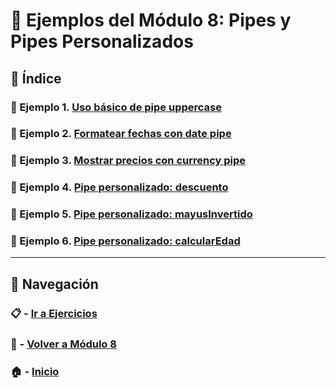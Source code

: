 # 🧪 Ejemplos del Módulo 8: Pipes y Pipes Personalizados

## 📌 Índice

### 🧪 Ejemplo 1. [Uso básico de pipe uppercase](./Enunciados/Ejemplo_1.md)
### 🧪 Ejemplo 2. [Formatear fechas con date pipe](./Enunciados/Ejemplo_2.md)
### 🧪 Ejemplo 3. [Mostrar precios con currency pipe](./Enunciados/Ejemplo_3.md)
### 🧪 Ejemplo 4. [Pipe personalizado: descuento](./Enunciados/Ejemplo_4.md)
### 🧪 Ejemplo 5. [Pipe personalizado: mayusInvertido](./Enunciados/Ejemplo_5.md)
### 🧪 Ejemplo 6. [Pipe personalizado: calcularEdad](./Enunciados/Ejemplo_6.md)

---

## 🔁 Navegación

### 📋 - [Ir a Ejercicios](../Ejercicios/README.md)

### 📘 - [Volver a Módulo 8](../Modulo_8.md)

### 🏠 - [Inicio](../../README.md)
